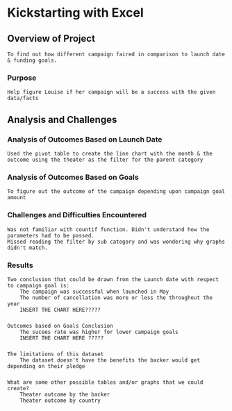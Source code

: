 # Kickstarting with Excel

##    Overview of Project
	To find out how different campaign faired in comparison to launch date & funding goals.
### Purpose
	Help figure Louise if her campaign will be a success with the given data/facts
## Analysis and Challenges


### Analysis of Outcomes Based on Launch Date
	Used the pivot table to create the line chart with the month & the outcome using the theater as the filter for the parent category

### Analysis of Outcomes Based on Goals
	To figure out the outcome of the campaign depending upon campaign goal amount 

### Challenges and Difficulties Encountered
	Was not familiar with countif function. Didn't understand how the parameters had to be passed.
	Missed reading the filter by sub catogory and was wondering why graphs didn't match.
### Results
 	Two conclusion that could be drawn from the Launch date with respect to campaign goal is:
		The campaign was successful when launched in May
		The number of cancellation was more or less the throughout the year
		INSERT THE CHART HERE?????
###
	Outcomes based on Goals Conclusion 
		The sucees rate was higher for lower campaign goals 
		INSERT THE CHART HERE ?????

###
	The limitations of this dataset
		The dataset doesn't have the benefits the backer would get depending on their pledge

###
	What are some other possible tables and/or graphs that we could create?
		Theater outcome by the backer
		Theater outcome by country
